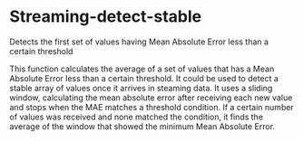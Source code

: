 # Streaming-detect-stable
Detects the first set of values having Mean Absolute Error less than a certain threshold

This function calculates the average of a set of values that has a Mean Absolute Error less than a certain threshold. It could be used to detect a stable array of values once it arrives in steaming data. It uses a sliding window, calculating the mean absolute error after receiving each new value and stops when the MAE matches a threshold condition. If a certain number of values was received and none matched the condition, it finds the average of the window that showed the minimum Mean Absolute Error.
